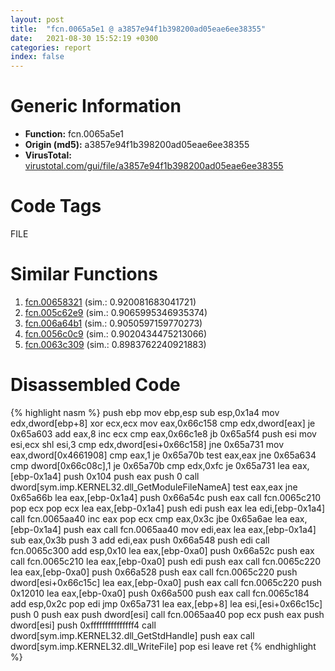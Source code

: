 ```yaml
---
layout: post
title:  "fcn.0065a5e1 @ a3857e94f1b398200ad05eae6ee38355"
date:   2021-08-30 15:52:19 +0300
categories: report
index: false
---
```


# Generic Information
- **Function:** fcn.0065a5e1
- **Origin (md5):** a3857e94f1b398200ad05eae6ee38355
- **VirusTotal:** [virustotal.com/gui/file/a3857e94f1b398200ad05eae6ee38355][virustotal_ref]

# Code Tags
<span class="tag" id="FILE">FILE</span>


# Similar Functions

1. [fcn.00658321][similar_1_ref] (sim.: 0.920081683041721)
2. [fcn.005c62e9][similar_2_ref] (sim.: 0.9065995346935374)
3. [fcn.006a64b1][similar_3_ref] (sim.: 0.9050597159770273)
4. [fcn.0056c0c9][similar_4_ref] (sim.: 0.9020434475213066)
5. [fcn.0063c309][similar_5_ref] (sim.: 0.8983762240921883)


# Disassembled Code

{% highlight nasm %}
push ebp
mov ebp,esp
sub esp,0x1a4
mov edx,dword[ebp+8]
xor ecx,ecx
mov eax,0x66c158
cmp edx,dword[eax]
je 0x65a603
add eax,8
inc ecx
cmp eax,0x66c1e8
jb 0x65a5f4
push esi
mov esi,ecx
shl esi,3
cmp edx,dword[esi+0x66c158]
jne 0x65a731
mov eax,dword[0x4661908]
cmp eax,1
je 0x65a70b
test eax,eax
jne 0x65a634
cmp dword[0x66c08c],1
je 0x65a70b
cmp edx,0xfc
je 0x65a731
lea eax,[ebp-0x1a4]
push 0x104
push eax
push 0
call dword[sym.imp.KERNEL32.dll_GetModuleFileNameA]
test eax,eax
jne 0x65a66b
lea eax,[ebp-0x1a4]
push 0x66a54c
push eax
call fcn.0065c210
pop ecx
pop ecx
lea eax,[ebp-0x1a4]
push edi
push eax
lea edi,[ebp-0x1a4]
call fcn.0065aa40
inc eax
pop ecx
cmp eax,0x3c
jbe 0x65a6ae
lea eax,[ebp-0x1a4]
push eax
call fcn.0065aa40
mov edi,eax
lea eax,[ebp-0x1a4]
sub eax,0x3b
push 3
add edi,eax
push 0x66a548
push edi
call fcn.0065c300
add esp,0x10
lea eax,[ebp-0xa0]
push 0x66a52c
push eax
call fcn.0065c210
lea eax,[ebp-0xa0]
push edi
push eax
call fcn.0065c220
lea eax,[ebp-0xa0]
push 0x66a528
push eax
call fcn.0065c220
push dword[esi+0x66c15c]
lea eax,[ebp-0xa0]
push eax
call fcn.0065c220
push 0x12010
lea eax,[ebp-0xa0]
push 0x66a500
push eax
call fcn.0065c184
add esp,0x2c
pop edi
jmp 0x65a731
lea eax,[ebp+8]
lea esi,[esi+0x66c15c]
push 0
push eax
push dword[esi]
call fcn.0065aa40
pop ecx
push eax
push dword[esi]
push 0xfffffffffffffff4
call dword[sym.imp.KERNEL32.dll_GetStdHandle]
push eax
call dword[sym.imp.KERNEL32.dll_WriteFile]
pop esi
leave 
ret 
{% endhighlight %}


[similar_1_ref]: /report/fcn.00658321@89311daf4ed20563584bd3d8ea6137ee
[similar_2_ref]: /report/fcn.005c62e9@9df9a5aa1b4726bd0de47365be1d7f48
[similar_3_ref]: /report/fcn.006a64b1@3bf23deea18f4cf41dad4db83464f7ba
[similar_4_ref]: /report/fcn.0056c0c9@411abc0a88b1072e29c624228aa4fa16
[similar_5_ref]: /report/fcn.0063c309@75a81a00c053b64d459385e4a0825aec
[virustotal_ref]: https://www.virustotal.com/gui/file/a3857e94f1b398200ad05eae6ee38355